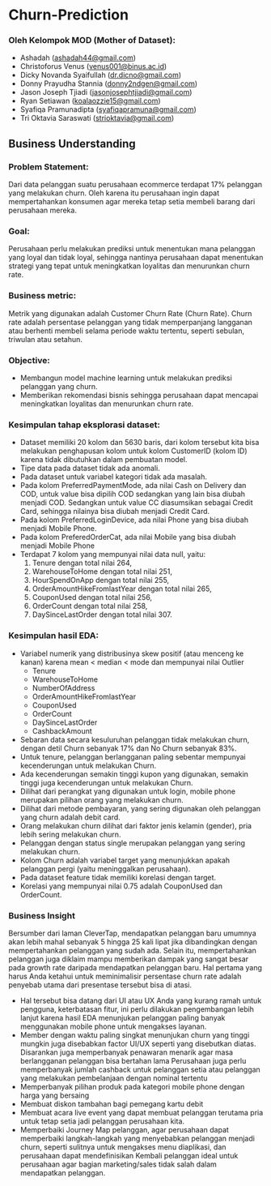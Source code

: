 # Churn-Prediction
### Oleh Kelompok MOD (Mother of Dataset):
 * Ashadah (ashadah44@gmail.com)
 * Christoforus Venus (venus001@binus.ac.id)
 * Dicky Novanda Syaifullah (dr.dicno@gmail.com)
 * Donny Prayudha Stannia (donny2ndgen@gmail.com)
 * Jason Joseph Tjiadi (jasonjosephtjiadi@gmail.com)
 * Ryan Setiawan (koalaozzie15@gmail.com)
 * Syafiqa Pramunadipta (syafiqapramuna@gmail.com)
 * Tri Oktavia Saraswati (strioktavia@gmail.com)
 
## Business Understanding
### Problem Statement: 
Dari data pelanggan suatu perusahaan ecommerce terdapat 17% pelanggan yang melakukan churn. Oleh karena itu perusahaan ingin  dapat mempertahankan konsumen agar mereka tetap setia membeli barang dari perusahaan mereka. 

### Goal:
Perusahaan perlu melakukan prediksi untuk menentukan mana pelanggan yang loyal dan tidak loyal, sehingga nantinya perusahaan dapat menentukan strategi yang tepat untuk meningkatkan loyalitas dan menurunkan churn rate.

### Business metric:
Metrik yang digunakan adalah Customer Churn Rate (Churn Rate).
Churn rate adalah persentase pelanggan yang tidak memperpanjang langganan atau berhenti membeli selama periode waktu tertentu, seperti sebulan, triwulan atau setahun.

### Objective:
*  Membangun model machine learning untuk melakukan prediksi pelanggan yang churn.
*  Memberikan rekomendasi bisnis sehingga perusahaan dapat mencapai meningkatkan loyalitas dan menurunkan churn rate.

### Kesimpulan tahap eksplorasi dataset:
*  Dataset memiliki 20 kolom dan 5630 baris, dari kolom tersebut kita bisa melakukan penghapusan kolom untuk kolom CustomerID (kolom ID) karena tidak dibutuhkan dalam pembuatan model.
*  Tipe data pada dataset tidak ada anomali.
*  Pada dataset untuk variabel kategori tidak ada masalah.
*  Pada kolom PreferredPaymentMode, ada nilai Cash on Delivery dan COD, untuk value bisa dipilih COD sedangkan yang lain bisa diubah menjadi COD. Sedangkan untuk value CC diasumsikan sebagai Credit Card, sehingga nilainya bisa diubah menjadi Credit Card.
*  Pada kolom PreferredLoginDevice, ada nilai Phone yang bisa diubah menjadi Mobile Phone.
*  Pada kolom PreferedOrderCat, ada nilai Mobile yang bisa diubah menjadi Mobile Phone
*  Terdapat 7 kolom yang mempunyai nilai data null, yaitu: 
   1.  Tenure dengan total nilai 264, 
   2.  WarehouseToHome dengan total nilai 251, 
   3.  HourSpendOnApp dengan total nilai 255, 
   4.  OrderAmountHikeFromlastYear dengan total nilai 265, 
   5.  CouponUsed dengan total nilai 256, 
   6.  OrderCount dengan total nilai 258, 
   7.  DaySinceLastOrder dengan total nilai 307.

### Kesimpulan hasil EDA:
*  Variabel numerik yang distribusinya skew positif (atau menceng ke kanan) karena mean < median < mode dan mempunyai nilai Outlier
   *  Tenure
   *  WarehouseToHome
   *  NumberOfAddress
   *  OrderAmountHikeFromlastYear
   *  CouponUsed
   *  OrderCount
   *  DaySinceLastOrder
   *  CashbackAmount
*  Sebaran data secara kesuluruhan pelanggan tidak melakukan churn, dengan detil Churn sebanyak 17% dan No Churn sebanyak 83%.
*  Untuk tenure, pelanggan berlangganan  paling sebentar mempunyai kecenderungan untuk melakukan Churn.
*  Ada kecenderungan semakin tinggi kupon yang digunakan, semakin tinggi juga kecenderungan untuk melakukan Churn. 
*  Dilihat dari perangkat yang digunakan untuk login, mobile phone merupakan pilihan orang yang melakukan churn.
*  Dilihat dari metode pembayaran, yang sering digunakan oleh pelanggan yang churn adalah debit card.
*  Orang melakukan churn dilihat dari faktor jenis kelamin (gender), pria lebih sering melakukan churn.
*  Pelanggan dengan status single merupakan pelanggan yang sering melakukan churn.
*  Kolom Churn adalah variabel target yang menunjukkan apakah pelanggan pergi (yaitu meninggalkan perusahaan).
*  Pada dataset feature tidak memiliki korelasi dengan target.
*  Korelasi yang mempunyai nilai 0.75 adalah CouponUsed dan OrderCount.

### Business Insight
Bersumber dari laman CleverTap, mendapatkan pelanggan baru umumnya akan lebih mahal sebanyak 5 hingga 25 kali lipat jika dibandingkan dengan mempertahankan pelanggan yang sudah ada. Selain itu, mempertahankan pelanggan juga diklaim mampu memberikan dampak yang sangat besar pada growth rate daripada mendapatkan pelanggan baru.
Hal pertama yang harus Anda ketahui untuk  meminimalisir persentase churn rate adalah penyebab utama dari presentase tersebut bisa di atasi. 
-  Hal tersebut bisa datang dari UI atau UX Anda yang kurang ramah untuk pengguna, keterbatasan fitur, ini perlu dilakukan pengembangan lebih lanjut karena hasil EDA menunjukan pelanggan paling banyak menggunakan mobile phone untuk mengakses layanan.
-  Member dengan waktu paling singkat menunjukan churn yang tinggi mungkin juga disebabkan factor UI/UX seperti yang disebutkan diatas. Disarankan juga memperbanyak penawaran menarik agar masa berlangganan pelanggan bisa bertahan lama
Perusahaan juga perlu memperbanyak jumlah cashback untuk pelanggan setia atau pelanggan yang melakukan pembelanjaan dengan nominal tertentu
-  Memperbanyak pilihan produk pada kategori mobile phone dengan harga yang bersaing
-  Membuat diskon tambahan bagi pemegang kartu debit
-  Membuat acara live event yang dapat membuat pelanggan terutama pria untuk tetap setia jadi pelanggan perusahaan kita.
-  Memperbaiki Journey Map pelanggan, agar perusahaan dapat memperbaiki langkah-langkah yang menyebabkan pelanggan menjadi churn, seperti sulitnya untuk mengakses menu diaplikasi, dan perusahaan dapat mendefinisikan Kembali pelanggan ideal untuk perusahaan agar bagian marketing/sales tidak salah dalam mendapatkan pelanggan.
